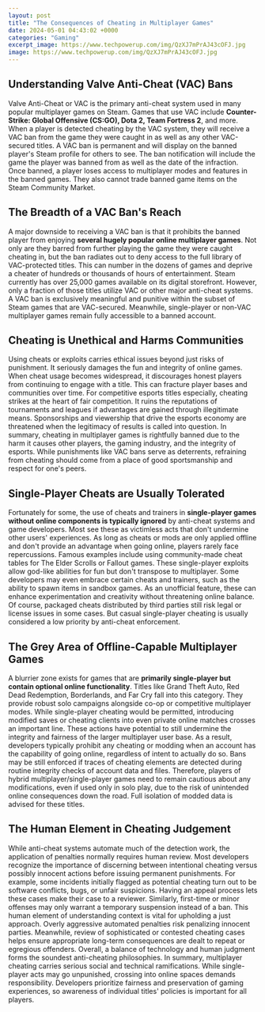 ```yaml
---
layout: post
title: "The Consequences of Cheating in Multiplayer Games"
date: 2024-05-01 04:43:02 +0000
categories: "Gaming"
excerpt_image: https://www.techpowerup.com/img/QzXJ7mPrAJ43cOFJ.jpg
image: https://www.techpowerup.com/img/QzXJ7mPrAJ43cOFJ.jpg
---
```


## Understanding Valve Anti-Cheat (VAC) Bans
Valve Anti-Cheat or VAC is the primary anti-cheat system used in many popular multiplayer games on Steam. Games that use VAC include **Counter-Strike: Global Offensive (CS:GO), Dota 2, Team Fortress 2**, and more. When a player is detected cheating by the VAC system, they will receive a VAC ban from the game they were caught in as well as any other VAC-secured titles. 
A VAC ban is permanent and will display on the banned player's Steam profile for others to see. The ban notification will include the game the player was banned from as well as the date of the infraction. Once banned, a player loses access to multiplayer modes and features in the banned games. They also cannot trade banned game items on the Steam Community Market.
## The Breadth of a VAC Ban's Reach
A major downside to receiving a VAC ban is that it prohibits the banned player from enjoying **several hugely popular online multiplayer games**. Not only are they barred from further playing the game they were caught cheating in, but the ban radiates out to deny access to the full library of VAC-protected titles. This can number in the dozens of games and deprive a cheater of hundreds or thousands of hours of entertainment. 
Steam currently has over 25,000 games available on its digital storefront. However, only a fraction of those titles utilize VAC or other major anti-cheat systems. A VAC ban is exclusively meaningful and punitive within the subset of Steam games that are VAC-secured. Meanwhile, single-player or non-VAC multiplayer games remain fully accessible to a banned account.
## Cheating is Unethical and Harms Communities
Using cheats or exploits carries ethical issues beyond just risks of punishment. It seriously damages the fun and integrity of online games. When cheat usage becomes widespread, it discourages honest players from continuing to engage with a title. This can fracture player bases and communities over time.
For competitive esports titles especially, cheating strikes at the heart of fair competition. It ruins the reputations of tournaments and leagues if advantages are gained through illegitimate means. Sponsorships and viewership that drive the esports economy are threatened when the legitimacy of results is called into question.
In summary, cheating in multiplayer games is rightfully banned due to the harm it causes other players, the gaming industry, and the integrity of esports. While punishments like VAC bans serve as deterrents, refraining from cheating should come from a place of good sportsmanship and respect for one's peers.
## Single-Player Cheats are Usually Tolerated 
Fortunately for some, the use of cheats and trainers in **single-player games without online components is typically ignored** by anti-cheat systems and game developers. Most see these as victimless acts that don't undermine other users' experiences.
As long as cheats or mods are only applied offline and don't provide an advantage when going online, players rarely face repercussions. Famous examples include using community-made cheat tables for The Elder Scrolls or Fallout games. These single-player exploits allow god-like abilities for fun but don't transpose to multiplayer.
Some developers may even embrace certain cheats and trainers, such as the ability to spawn items in sandbox games. As an unofficial feature, these can enhance experimentation and creativity without threatening online balance. Of course, packaged cheats distributed by third parties still risk legal or license issues in some cases. But casual single-player cheating is usually considered a low priority by anti-cheat enforcement.
## The Grey Area of Offline-Capable Multiplayer Games
A blurrier zone exists for games that are **primarily single-player but contain optional online functionality**. Titles like Grand Theft Auto, Red Dead Redemption, Borderlands, and Far Cry fall into this category. They provide robust solo campaigns alongside co-op or competitive multiplayer modes.
While single-player cheating would be permitted, introducing modified saves or cheating clients into even private online matches crosses an important line. These actions have potential to still undermine the integrity and fairness of the larger multiplayer user base. As a result, developers typically prohibit any cheating or modding when an account has the capability of going online, regardless of intent to actually do so.
Bans may be still enforced if traces of cheating elements are detected during routine integrity checks of account data and files. Therefore, players of hybrid multiplayer/single-player games need to remain cautious about any modifications, even if used only in solo play, due to the risk of unintended online consequences down the road. Full isolation of modded data is advised for these titles.
## The Human Element in Cheating Judgement 
While anti-cheat systems automate much of the detection work, the application of penalties normally requires human review. Most developers recognize the importance of discerning between intentional cheating versus possibly innocent actions before issuing permanent punishments. 
For example, some incidents initially flagged as potential cheating turn out to be software conflicts, bugs, or unfair suspicions. Having an appeal process lets these cases make their case to a reviewer. Similarly, first-time or minor offenses may only warrant a temporary suspension instead of a ban.
This human element of understanding context is vital for upholding a just approach. Overly aggressive automated penalties risk penalizing innocent parties. Meanwhile, review of sophisticated or contested cheating cases helps ensure appropriate long-term consequences are dealt to repeat or egregious offenders. Overall, a balance of technology and human judgment forms the soundest anti-cheating philosophies.
In summary, multiplayer cheating carries serious social and technical ramifications. While single-player acts may go unpunished, crossing into online spaces demands responsibility. Developers prioritize fairness and preservation of gaming experiences, so awareness of individual titles' policies is important for all players.